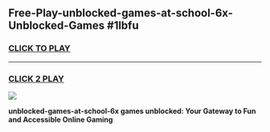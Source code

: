 
## Free-Play-unblocked-games-at-school-6x-Unblocked-Games #1lbfu
<h3>
<a href="https://news.freeplayer.one?title=unblocked-games-at-school-6x&ref=8M">CLICK TO PLAY</a></h3>
<hr>

<h3>
<a href="https://news.freeplayer.one?title=unblocked-games-at-school-6x&ref=8M">CLICK 2 PLAY</a>
  
</h3>

<a href="https://news.freeplayer.one?title=unblocked-games-at-school-6x&ref=8M"><img src="https://clearcache.store/games.png"></a>


**unblocked-games-at-school-6x games unblocked: Your Gateway to Fun and Accessible Online Gaming**
